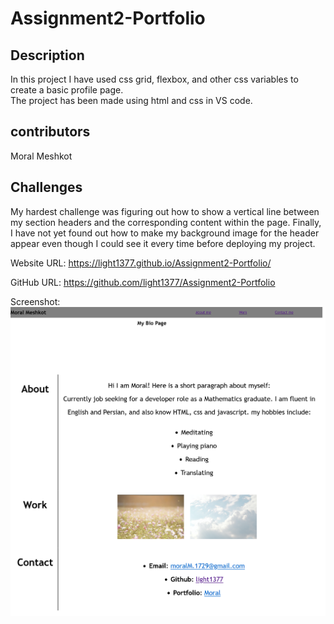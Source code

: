# Assignment2-Portfolio
## Description
In this project I have used css grid, flexbox, and other css variables to create a basic profile page.
<br>
The project has been made using html and css in VS code.


## contributors
Moral Meshkot

## Challenges
My hardest challenge was figuring out how to show a vertical line between my section headers and the corresponding content within the page. Finally, I have not yet found out how to make my background image for the header appear even though I could see it every time before deploying my project.

Website URL:
https://light1377.github.io/Assignment2-Portfolio/

GitHub URL:
https://github.com/light1377/Assignment2-Portfolio

Screenshot:
<img src="./images/Screenshot 2023-02-06 at 00-38-55 Portfolio.png"/>

